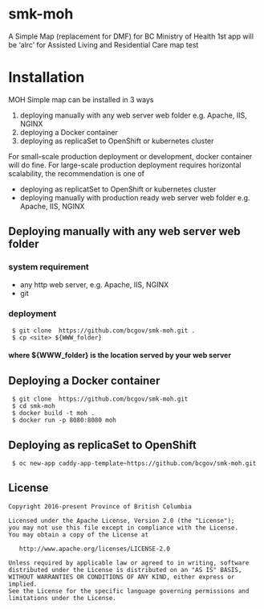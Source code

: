 # smk-moh
A Simple Map (replacement for DMF) for BC Ministry of Health 
1st app will be ‘alrc’ for Assisted Living and Residential Care map
test

# Installation
MOH Simple map can be installed in 3 ways
1. deploying manually with any web server web folder e.g. Apache, IIS, NGINX
2. deploying a Docker container
3. deploying as replicaSet to OpenShift or kubernetes cluster

For small-scale production deployment or development, docker container will do fine. For large-scale production deployment requires horizontal scalability, the recommendation is one of 
* deploying as replicatSet to OpenShift or kubernetes cluster
* deploying manually with production ready web server web folder e.g. Apache, IIS, NGINX

## Deploying manually with any web server web folder
### system requirement
* any http web server, e.g. Apache, IIS, NGINX
* git
### deployment
```
 $ git clone  https://github.com/bcgov/smk-moh.git .
 $ cp <site> ${WWW_folder} 
``` 
#### where ${WWW_folder} is the location served by your web server

## Deploying a Docker container
```
 $ git clone  https://github.com/bcgov/smk-moh.git
 $ cd smk-moh
 $ docker build -t moh .
 $ docker run -p 8080:8080 moh
``` 
## Deploying as replicaSet to OpenShift
``` $ oc new-app caddy-app-template~https://github.com/bcgov/smk-moh.git```

## License

    Copyright 2016-present Province of British Columbia

    Licensed under the Apache License, Version 2.0 (the "License");
    you may not use this file except in compliance with the License.
    You may obtain a copy of the License at 

       http://www.apache.org/licenses/LICENSE-2.0

    Unless required by applicable law or agreed to in writing, software
    distributed under the License is distributed on an "AS IS" BASIS,
    WITHOUT WARRANTIES OR CONDITIONS OF ANY KIND, either express or implied.
    See the License for the specific language governing permissions and
    limitations under the License.
